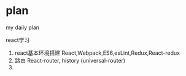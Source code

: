 # plan
my daily plan

react学习
1. react基本环境搭建
React,Webpack,ES6,esLint,Redux,React-redux
2. 路由
React-router, history
(universal-router)
3. 

